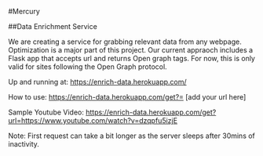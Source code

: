 #Mercury 

##Data Enrichment Service 

We are creating a service for grabbing relevant data from any webpage. Optimization is a major part of this project. Our current appraoch
includes a Flask app that accepts url and returns Open graph tags. For now, this is only valid for sites following the Open Graph protocol.

Up and running at: https://enrich-data.herokuapp.com/

How to use: https://enrich-data.herokuapp.com/get?= [add your url here] 

Sample Youtube Video: https://enrich-data.herokuapp.com/get?url=https://www.youtube.com/watch?v=dzqpfu5izjE

Note: First request can take a bit longer as the server sleeps after 30mins of inactivity.
